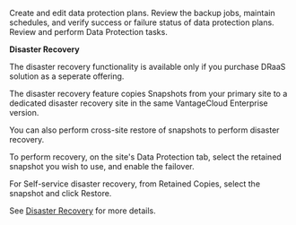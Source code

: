 Create and edit data protection plans. Review the backup jobs, maintain schedules, and verify success or failure status of data protection plans. Review and perform Data Protection tasks.

**Disaster Recovery**

The disaster recovery functionality is available only if you purchase DRaaS solution as a seperate offering.

The disaster recovery feature copies Snapshots from your primary site to a dedicated disaster recovery site in the same VantageCloud Enterprise version. 

You can also perform cross-site restore of snapshots to perform disaster recovery.

To perform recovery, on the site's Data Protection tab, select the retained snapshot you wish to use, and enable the failover.

For Self-service disaster recovery, from Retained Copies, select the snapshot and click Restore.

See [Disaster Recovery](https://docs.teradata.com/r/Teradata-VantageCloud-Enterprise/Data-Protection/Disaster-Recovery "Disaster Recovery") for more details.


